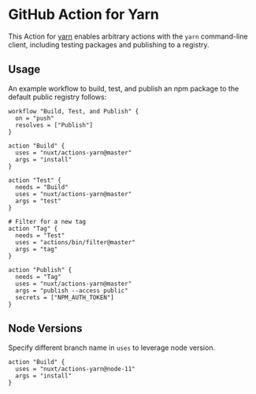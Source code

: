 # GitHub Action for Yarn

This Action for [yarn](https://yarnpkg.com/en/) enables arbitrary actions with the `yarn` command-line client, including testing packages and publishing to a registry.

## Usage

An example workflow to build, test, and publish an npm package to the default public registry follows:

```hcl
workflow "Build, Test, and Publish" {
  on = "push"
  resolves = ["Publish"]
}

action "Build" {
  uses = "nuxt/actions-yarn@master"
  args = "install"
}

action "Test" {
  needs = "Build"
  uses = "nuxt/actions-yarn@master"
  args = "test"
}

# Filter for a new tag
action "Tag" {
  needs = "Test"
  uses = "actions/bin/filter@master"
  args = "tag"
}

action "Publish" {
  needs = "Tag"
  uses = "nuxt/actions-yarn@master"
  args = "publish --access public"
  secrets = ["NPM_AUTH_TOKEN"]
}
```

## Node Versions

Specify different branch name in `uses` to leverage node version.

```hcl
action "Build" {
  uses = "nuxt/actions-yarn@node-11"
  args = "install"
}
```